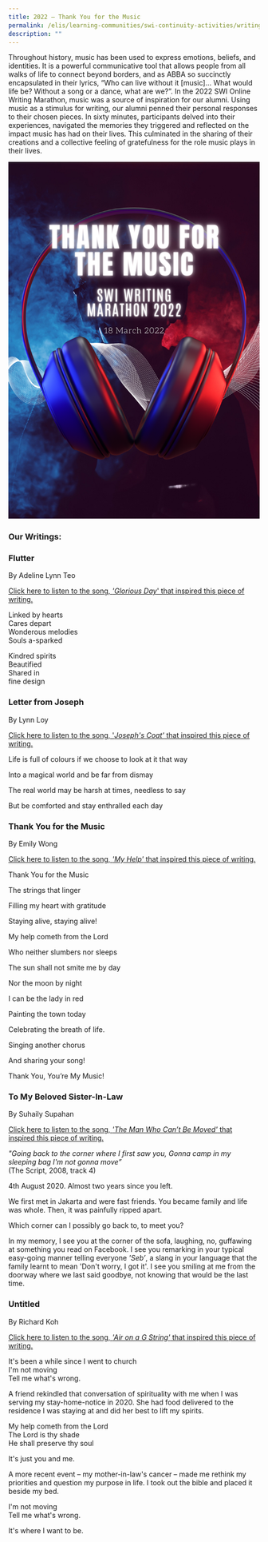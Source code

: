 ```yaml
---
title: 2022 – Thank You for the Music
permalink: /elis/learning-communities/swi-continuity-activities/writing-marathon-thank-you-for-the-music/
description: ""
---
```

Throughout history, music has been used to express emotions, beliefs, and identities. It is a powerful communicative tool that allows people from all walks of life to connect beyond borders, and as ABBA so succinctly encapsulated in their lyrics, “Who can live without it \[music\]… What would life be? Without a song or a dance, what are we?”. In the 2022 SWI Online Writing Marathon, music was a source of inspiration for our alumni. Using music as a stimulus for writing, our alumni penned their personal responses to their chosen pieces. In sixty minutes, participants delved into their experiences, navigated the memories they triggered and reflected on the impact music has had on their lives. This culminated in the sharing of their creations and a collective feeling of gratefulness for the role music plays in their lives.

![](/images/thank-you-for-the-music.png)


### Our Writings:

###    Flutter

By Adeline Lynn Teo

<a href="https://open.spotify.com/track/2T2jjR1aOFNl8FWqN9JYlT?si=9494623b1f334b3b">Click here to listen to the song, *'Glorious Day*' that inspired this piece of writing.</a>


Linked by hearts  
Cares depart  
Wonderous melodies  
Souls a-sparked&nbsp;  
  
Kindred spirits  
Beautified  
Shared in  
fine design



###    Letter from Joseph

By Lynn Loy

<a href="https://open.spotify.com/track/0NH5QIO7wJQctIQQl2Oq5d?si=c9cad77ab2584e97">Click here to listen to the song, '*Joseph's Coat'* that inspired this piece of writing.</a>





Life is full of colours if we choose to look at it that way&nbsp;

Into a magical world and be far from dismay&nbsp;

The real world may be harsh at times, needless to say

But be comforted and stay enthralled each day



###    Thank You for the Music

By Emily Wong

<a href="https://open.spotify.com/track/1fo1zdEj5Yhs4WVlfAlpgs?si=1d1334fe891b483f">Click here to listen to the song, *'My Help'* that inspired this piece of writing.</a>


Thank You for the Music

The strings that linger

Filling my heart with gratitude

Staying alive, staying alive!

My help cometh from the Lord

Who neither slumbers nor sleeps

The sun shall not smite me by day

Nor the moon by night

I can be the lady in red

Painting the town today

Celebrating the breath of life.

Singing another chorus

And sharing your song!

Thank You, You’re My Music!



###    To My Beloved Sister-In-Law

By Suhaily Supahan

<a href="https://open.spotify.com/track/3nqqDo8CcCLke3ZoTgiOKf?si=b4d7e55066ea4be1">Click here to listen to the song, *'The Man Who Can’t Be Moved'* that inspired this piece of writing.</a>



_"Going back to the corner where I first saw you, Gonna camp in my sleeping bag I'm not gonna move”_  
(The Script, 2008, track 4)  
  
4th August 2020. Almost two years since you left.  
  
We first met in Jakarta and were fast friends. You became family and life was whole. Then, it was painfully ripped apart.  
  
Which corner can I possibly go back to, to meet you?&nbsp;  
  
In my memory, I see you at the corner of the sofa, laughing, no, guffawing at something you read on Facebook. I see you remarking in your typical easy-going&nbsp;manner telling everyone&nbsp;_'Seb’_, a slang in your language that the family learnt to mean 'Don't worry, I got it'. I see you smiling at me from the doorway where we last said goodbye, not knowing that&nbsp;would be the last time.


###    Untitled

By Richard Koh

<a href="https://open.spotify.com/track/74khaTbiRiLZIc3QKmuHMb?si=d5af13376ab74ca6">Click here to listen to the song, *'Air on a G String'* that inspired this piece of writing.</a>

It's been a while since I went to church  
I'm not moving  
Tell me what's wrong.  
  
A friend rekindled that conversation of spirituality with me when I was serving my stay-home-notice in 2020. She had food delivered to the residence I was staying at and did her best to lift my spirits.  
  
My help cometh from the Lord  
The Lord is thy shade  
He shall preserve thy soul  
  
It's just you and me.  
  
A more recent event – my mother-in-law's cancer – made me rethink my priorities and question my purpose in life. I took out the bible and placed it beside my bed.  
  
I'm not moving  
Tell me what's wrong.  
  
It's where I want to be.